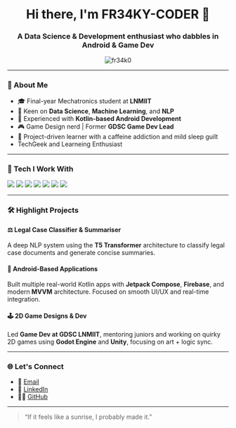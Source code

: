 <h1 align="center">Hi there, I'm FR34KY-CODER 👋</h1>
<h3 align="center">A Data Science & Development enthusiast who dabbles in Android & Game Dev</h3>

<p align="center">
  <img src="https://komarev.com/ghpvc/?username=fr34k0&label=Profile%20views&color=0e75b6&style=flat" alt="fr34k0" />
</p>

---

### 🚀 About Me

- 🎓 Final-year Mechatronics student at **LNMIIT**
- 🔬 Keen on **Data Science**, **Machine Learning**, and **NLP**
- 📱 Experienced with **Kotlin-based Android Development**
- 🎮 Game Design nerd | Former **GDSC Game Dev Lead**
- 🧠 Project-driven learner with a caffeine addiction and mild sleep guilt
- TechGeek and Learneing Enthusiast

---

### 🧠 Tech I Work With

<p>
  <img src="https://img.shields.io/badge/Python-3670A0?style=for-the-badge&logo=python&logoColor=white"/>
  <img src="https://img.shields.io/badge/Kotlin-7F52FF?style=for-the-badge&logo=kotlin&logoColor=white"/>
  <img src="https://img.shields.io/badge/TensorFlow-FF6F00?style=for-the-badge&logo=tensorflow&logoColor=white"/>
  <img src="https://img.shields.io/badge/T5-Model-FFB6C1?style=for-the-badge"/>
  <img src="https://img.shields.io/badge/Android-3DDC84?style=for-the-badge&logo=android&logoColor=white"/>
  <img src="https://img.shields.io/badge/Firebase-FFCA28?style=for-the-badge&logo=firebase&logoColor=black"/>
  <img src="https://img.shields.io/badge/Godot-478CBF?style=for-the-badge&logo=godot-engine&logoColor=white"/>
</p>

---

### 🛠️ Highlight Projects

#### ⚖️ Legal Case Classifier & Summariser  
A deep NLP system using the **T5 Transformer** architecture to classify legal case documents and generate concise summaries.

#### 📱 Android-Based Applications  
Built multiple real-world Kotlin apps with **Jetpack Compose**, **Firebase**, and modern **MVVM** architecture. Focused on smooth UI/UX and real-time integration.

#### 🕹️ 2D Game Designs & Dev  
Led **Game Dev at GDSC LNMIIT**, mentoring juniors and working on quirky 2D games using **Godot Engine** and **Unity**, focusing on art + logic sync.

---

### 🌐 Let's Connect

- 📧 [Email](mailto:ojasvigoyal275@gmail.com)
- 💼 [LinkedIn](https://www.linkedin.com/in/ojasvi-goyal-85b82525b)
- 🧑‍💻 [GitHub](https://github.com/FR34KY-CODER)

---

> “If it feels like a sunrise, I probably made it.”
